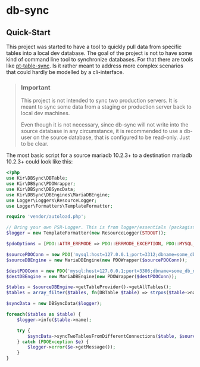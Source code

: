 # db-sync

## Quick-Start

This project was started to have a tool to quickly pull data from specific tables into a local dev database. The goal of the project is not to have some kind of command line tool to synchronize databases. For that there are tools like [pt-table-sync](https://www.percona.com/doc/percona-toolkit/LATEST/pt-table-sync.html). Is it rather meant to address more complex scenarios that could hardly be modelled by a cli-interface.

> ### Important
> This project is not intended to sync two production servers. It is meant to sync some data from a staging or production server back to local dev machines.
>
> Even though it is not necessary, since db-sync will not write into the source database in any circumstance, it is recommended to use a db-user on the source database, that is configured to be read-only. Just to be clear.

The most basic script for a source mariadb 10.2.3+ to a destination mariadb 10.2.3+ could look like this:

```php
<?php
use Kir\DBSync\DBTable;
use Kir\DBSync\PDOWrapper;
use Kir\DBSync\DBSyncData;
use Kir\DBSync\DBEngines\MariaDBEngine;
use Logger\Loggers\ResourceLogger;
use Logger\Formatters\TemplateFormatter;

require 'vendor/autoload.php';

// Bring your own PSR-Logger. This is from logger/essentials (packagist)
$logger = new TemplateFormatter(new ResourceLogger(STDOUT));

$pdoOptions = [PDO::ATTR_ERRMODE => PDO::ERRMODE_EXCEPTION, PDO::MYSQL_ATTR_COMPRESS => true];

$sourcePDOConn = new PDO('mysql:host=127.0.0.1;port=3312;dbname=some_db_name;charset=utf8', 'readonly1', null, $pdoOptions);
$sourceDBEngine = new MariaDBEngine(new PDOWrapper($sourcePDOConn));

$destPDOConn = new PDO('mysql:host=127.0.0.1;port=3306;dbname=some_db_name;charset=utf8', 'root', null, $pdoOptions);
$destDBEngine = new MariaDBEngine(new PDOWrapper($destPDOConn));

$tables = $sourceDBEngine->getTableProvider()->getAllTables();
$tables = array_filter($tables, fn(DBTable $table) => strpos($table->name, 'shop__stats_') !== 0);

$syncData = new DBSyncData($logger);

foreach($tables as $table) {
	$logger->info($table->name);

	try {
		$syncData->syncTwoTablesFromDifferentConnections($table, $sourceDBEngine, $destDBEngine);
	} catch (PDOException $e) {
		$logger->error($e->getMessage());
	}
}
```